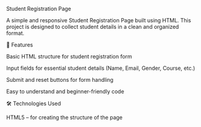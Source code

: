 Student Registration Page

A simple and responsive Student Registration Page built using HTML.
This project is designed to collect student details in a clean and organized format.

📌 Features

Basic HTML structure for student registration form

Input fields for essential student details (Name, Email, Gender, Course, etc.)

Submit and reset buttons for form handling

Easy to understand and beginner-friendly code

🛠️ Technologies Used

HTML5 – for creating the structure of the page
